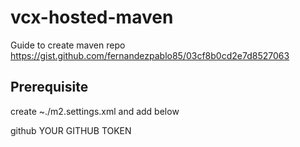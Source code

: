 # vcx-hosted-maven
Guide to create maven repo
https://gist.github.com/fernandezpablo85/03cf8b0cd2e7d8527063

## Prerequisite 
create ~./m2.settings.xml and add below

<settings>
    <servers>
        <server>
            <id>github</id>
            <password>YOUR GITHUB TOKEN</password>
        </server>
    </servers>
</settings>

